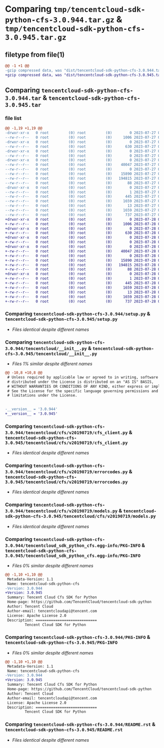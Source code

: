 # Comparing `tmp/tencentcloud-sdk-python-cfs-3.0.944.tar.gz` & `tmp/tencentcloud-sdk-python-cfs-3.0.945.tar.gz`

## filetype from file(1)

```diff
@@ -1 +1 @@
-gzip compressed data, was "dist/tencentcloud-sdk-python-cfs-3.0.944.tar", last modified: Thu Jul 27 02:11:28 2023, max compression
+gzip compressed data, was "dist/tencentcloud-sdk-python-cfs-3.0.945.tar", last modified: Fri Jul 28 00:23:50 2023, max compression
```

## Comparing `tencentcloud-sdk-python-cfs-3.0.944.tar` & `tencentcloud-sdk-python-cfs-3.0.945.tar`

### file list

```diff
@@ -1,19 +1,19 @@
-drwxr-xr-x   0 root         (0) root         (0)        0 2023-07-27 02:11:28.000000 tencentcloud-sdk-python-cfs-3.0.944/
--rw-r--r--   0 root         (0) root         (0)     1006 2023-07-27 02:11:28.000000 tencentcloud-sdk-python-cfs-3.0.944/setup.py
-drwxr-xr-x   0 root         (0) root         (0)        0 2023-07-27 02:11:28.000000 tencentcloud-sdk-python-cfs-3.0.944/tencentcloud/
--rw-r--r--   0 root         (0) root         (0)      630 2023-07-27 02:11:28.000000 tencentcloud-sdk-python-cfs-3.0.944/tencentcloud/__init__.py
-drwxr-xr-x   0 root         (0) root         (0)        0 2023-07-27 02:11:28.000000 tencentcloud-sdk-python-cfs-3.0.944/tencentcloud/cfs/
--rw-r--r--   0 root         (0) root         (0)        0 2023-07-27 02:11:28.000000 tencentcloud-sdk-python-cfs-3.0.944/tencentcloud/cfs/__init__.py
-drwxr-xr-x   0 root         (0) root         (0)        0 2023-07-27 02:11:28.000000 tencentcloud-sdk-python-cfs-3.0.944/tencentcloud/cfs/v20190719/
--rw-r--r--   0 root         (0) root         (0)    40047 2023-07-27 02:11:28.000000 tencentcloud-sdk-python-cfs-3.0.944/tencentcloud/cfs/v20190719/cfs_client.py
--rw-r--r--   0 root         (0) root         (0)        0 2023-07-27 02:11:28.000000 tencentcloud-sdk-python-cfs-3.0.944/tencentcloud/cfs/v20190719/__init__.py
--rw-r--r--   0 root         (0) root         (0)    15890 2023-07-27 02:11:28.000000 tencentcloud-sdk-python-cfs-3.0.944/tencentcloud/cfs/v20190719/errorcodes.py
--rw-r--r--   0 root         (0) root         (0)   194815 2023-07-27 02:11:28.000000 tencentcloud-sdk-python-cfs-3.0.944/tencentcloud/cfs/v20190719/models.py
--rw-r--r--   0 root         (0) root         (0)       88 2023-07-27 02:11:28.000000 tencentcloud-sdk-python-cfs-3.0.944/setup.cfg
-drwxr-xr-x   0 root         (0) root         (0)        0 2023-07-27 02:11:28.000000 tencentcloud-sdk-python-cfs-3.0.944/tencentcloud_sdk_python_cfs.egg-info/
--rw-r--r--   0 root         (0) root         (0)        1 2023-07-27 02:11:28.000000 tencentcloud-sdk-python-cfs-3.0.944/tencentcloud_sdk_python_cfs.egg-info/dependency_links.txt
--rw-r--r--   0 root         (0) root         (0)      445 2023-07-27 02:11:28.000000 tencentcloud-sdk-python-cfs-3.0.944/tencentcloud_sdk_python_cfs.egg-info/SOURCES.txt
--rw-r--r--   0 root         (0) root         (0)     1659 2023-07-27 02:11:28.000000 tencentcloud-sdk-python-cfs-3.0.944/tencentcloud_sdk_python_cfs.egg-info/PKG-INFO
--rw-r--r--   0 root         (0) root         (0)       13 2023-07-27 02:11:28.000000 tencentcloud-sdk-python-cfs-3.0.944/tencentcloud_sdk_python_cfs.egg-info/top_level.txt
--rw-r--r--   0 root         (0) root         (0)     1659 2023-07-27 02:11:28.000000 tencentcloud-sdk-python-cfs-3.0.944/PKG-INFO
--rw-r--r--   0 root         (0) root         (0)      737 2023-07-27 02:11:28.000000 tencentcloud-sdk-python-cfs-3.0.944/README.rst
+drwxr-xr-x   0 root         (0) root         (0)        0 2023-07-28 00:23:50.000000 tencentcloud-sdk-python-cfs-3.0.945/
+-rw-r--r--   0 root         (0) root         (0)     1006 2023-07-28 00:23:50.000000 tencentcloud-sdk-python-cfs-3.0.945/setup.py
+drwxr-xr-x   0 root         (0) root         (0)        0 2023-07-28 00:23:50.000000 tencentcloud-sdk-python-cfs-3.0.945/tencentcloud/
+-rw-r--r--   0 root         (0) root         (0)      630 2023-07-28 00:23:50.000000 tencentcloud-sdk-python-cfs-3.0.945/tencentcloud/__init__.py
+drwxr-xr-x   0 root         (0) root         (0)        0 2023-07-28 00:23:50.000000 tencentcloud-sdk-python-cfs-3.0.945/tencentcloud/cfs/
+-rw-r--r--   0 root         (0) root         (0)        0 2023-07-28 00:23:50.000000 tencentcloud-sdk-python-cfs-3.0.945/tencentcloud/cfs/__init__.py
+drwxr-xr-x   0 root         (0) root         (0)        0 2023-07-28 00:23:50.000000 tencentcloud-sdk-python-cfs-3.0.945/tencentcloud/cfs/v20190719/
+-rw-r--r--   0 root         (0) root         (0)    40047 2023-07-28 00:23:50.000000 tencentcloud-sdk-python-cfs-3.0.945/tencentcloud/cfs/v20190719/cfs_client.py
+-rw-r--r--   0 root         (0) root         (0)        0 2023-07-28 00:23:50.000000 tencentcloud-sdk-python-cfs-3.0.945/tencentcloud/cfs/v20190719/__init__.py
+-rw-r--r--   0 root         (0) root         (0)    15890 2023-07-28 00:23:50.000000 tencentcloud-sdk-python-cfs-3.0.945/tencentcloud/cfs/v20190719/errorcodes.py
+-rw-r--r--   0 root         (0) root         (0)   194815 2023-07-28 00:23:50.000000 tencentcloud-sdk-python-cfs-3.0.945/tencentcloud/cfs/v20190719/models.py
+-rw-r--r--   0 root         (0) root         (0)       88 2023-07-28 00:23:50.000000 tencentcloud-sdk-python-cfs-3.0.945/setup.cfg
+drwxr-xr-x   0 root         (0) root         (0)        0 2023-07-28 00:23:50.000000 tencentcloud-sdk-python-cfs-3.0.945/tencentcloud_sdk_python_cfs.egg-info/
+-rw-r--r--   0 root         (0) root         (0)        1 2023-07-28 00:23:50.000000 tencentcloud-sdk-python-cfs-3.0.945/tencentcloud_sdk_python_cfs.egg-info/dependency_links.txt
+-rw-r--r--   0 root         (0) root         (0)      445 2023-07-28 00:23:50.000000 tencentcloud-sdk-python-cfs-3.0.945/tencentcloud_sdk_python_cfs.egg-info/SOURCES.txt
+-rw-r--r--   0 root         (0) root         (0)     1659 2023-07-28 00:23:50.000000 tencentcloud-sdk-python-cfs-3.0.945/tencentcloud_sdk_python_cfs.egg-info/PKG-INFO
+-rw-r--r--   0 root         (0) root         (0)       13 2023-07-28 00:23:50.000000 tencentcloud-sdk-python-cfs-3.0.945/tencentcloud_sdk_python_cfs.egg-info/top_level.txt
+-rw-r--r--   0 root         (0) root         (0)     1659 2023-07-28 00:23:50.000000 tencentcloud-sdk-python-cfs-3.0.945/PKG-INFO
+-rw-r--r--   0 root         (0) root         (0)      737 2023-07-28 00:23:50.000000 tencentcloud-sdk-python-cfs-3.0.945/README.rst
```

### Comparing `tencentcloud-sdk-python-cfs-3.0.944/setup.py` & `tencentcloud-sdk-python-cfs-3.0.945/setup.py`

 * *Files identical despite different names*

### Comparing `tencentcloud-sdk-python-cfs-3.0.944/tencentcloud/__init__.py` & `tencentcloud-sdk-python-cfs-3.0.945/tencentcloud/__init__.py`

 * *Files 1% similar despite different names*

```diff
@@ -10,8 +10,8 @@
 # Unless required by applicable law or agreed to in writing, software
 # distributed under the License is distributed on an "AS IS" BASIS,
 # WITHOUT WARRANTIES OR CONDITIONS OF ANY KIND, either express or implied.
 # See the License for the specific language governing permissions and
 # limitations under the License.
 
 
-__version__ = '3.0.944'
+__version__ = '3.0.945'
```

### Comparing `tencentcloud-sdk-python-cfs-3.0.944/tencentcloud/cfs/v20190719/cfs_client.py` & `tencentcloud-sdk-python-cfs-3.0.945/tencentcloud/cfs/v20190719/cfs_client.py`

 * *Files identical despite different names*

### Comparing `tencentcloud-sdk-python-cfs-3.0.944/tencentcloud/cfs/v20190719/errorcodes.py` & `tencentcloud-sdk-python-cfs-3.0.945/tencentcloud/cfs/v20190719/errorcodes.py`

 * *Files identical despite different names*

### Comparing `tencentcloud-sdk-python-cfs-3.0.944/tencentcloud/cfs/v20190719/models.py` & `tencentcloud-sdk-python-cfs-3.0.945/tencentcloud/cfs/v20190719/models.py`

 * *Files identical despite different names*

### Comparing `tencentcloud-sdk-python-cfs-3.0.944/tencentcloud_sdk_python_cfs.egg-info/PKG-INFO` & `tencentcloud-sdk-python-cfs-3.0.945/tencentcloud_sdk_python_cfs.egg-info/PKG-INFO`

 * *Files 0% similar despite different names*

```diff
@@ -1,10 +1,10 @@
 Metadata-Version: 1.1
 Name: tencentcloud-sdk-python-cfs
-Version: 3.0.944
+Version: 3.0.945
 Summary: Tencent Cloud Cfs SDK for Python
 Home-page: https://github.com/TencentCloud/tencentcloud-sdk-python
 Author: Tencent Cloud
 Author-email: tencentcloudapi@tencent.com
 License: Apache License 2.0
 Description: ============================
         Tencent Cloud SDK for Python
```

### Comparing `tencentcloud-sdk-python-cfs-3.0.944/PKG-INFO` & `tencentcloud-sdk-python-cfs-3.0.945/PKG-INFO`

 * *Files 0% similar despite different names*

```diff
@@ -1,10 +1,10 @@
 Metadata-Version: 1.1
 Name: tencentcloud-sdk-python-cfs
-Version: 3.0.944
+Version: 3.0.945
 Summary: Tencent Cloud Cfs SDK for Python
 Home-page: https://github.com/TencentCloud/tencentcloud-sdk-python
 Author: Tencent Cloud
 Author-email: tencentcloudapi@tencent.com
 License: Apache License 2.0
 Description: ============================
         Tencent Cloud SDK for Python
```

### Comparing `tencentcloud-sdk-python-cfs-3.0.944/README.rst` & `tencentcloud-sdk-python-cfs-3.0.945/README.rst`

 * *Files identical despite different names*

